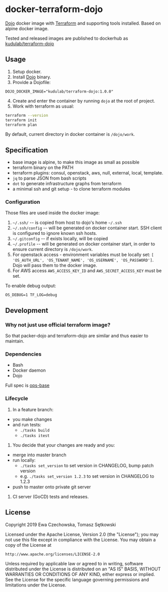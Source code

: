 # docker-terraform-dojo

[Dojo](https://github.com/ai-traders/dojo) docker image with [Terraform](https://terraform.io) and supporting tools installed.
Based on alpine docker image.

Tested and released images are published to dockerhub as [kudulab/terraform-dojo](https://hub.docker.com/r/kudulab/terraform-dojo)

## Usage
1. Setup docker.
2. Install [Dojo](https://github.com/ai-traders/dojo) binary.
3. Provide a Dojofile:
```
DOJO_DOCKER_IMAGE="kudulab/terraform-dojo:1.0.0"
```
4. Create and enter the container by running `dojo` at the root of project.
5. Work with terraform as usual:
```bash
terraform --version
terraform init
terraform plan
```

By default, current directory in docker container is `/dojo/work`.

## Specification

 * base image is alpine, to make this image as small as possible
 * terraform binary on the PATH
 * terraform plugins: consul, openstack, aws, null, external, local, template.
 * `jq` to parse JSON from bash scripts
 * `dot` to generate infrastructure graphs from terraform
 * a minimal ssh and git setup - to clone terraform modules

### Configuration
Those files are used inside the docker image:

1. `~/.ssh/` -- is copied from host to dojo's home `~/.ssh`
1. `~/.ssh/config` -- will be generated on docker container start. SSH client is configured to ignore known ssh hosts.
2. `~/.gitconfig` -- if exists locally, will be copied
3. `~/.profile` -- will be generated on docker container start, in
   order to ensure current directory is `/dojo/work`.
4. For openstack access - environment variables must be locally set:
 `[ 'OS_AUTH_URL', 'OS_TENANT_NAME', 'OS_USERNAME',
   'OS_PASSWORD']`. Dojo will pass them to the docker image.
5. For AWS access `AWS_ACCESS_KEY_ID` and `AWS_SECRET_ACCESS_KEY` must be set.

To enable debug output:
```
OS_DEBUG=1 TF_LOG=debug
```

## Development

### Why not just use official terraform image?
So that packer-dojo and terraform-dojo are similar and thus easier to maintain.

### Dependencies
* Bash
* Docker daemon
* Dojo

Full spec is [ops-base](https://github.com/kudulab/ops-base)

### Lifecycle
1. In a feature branch:
 * you make changes
 * and run tests:
     * `./tasks build`
     * `./tasks itest`
1. You decide that your changes are ready and you:
 * merge into master branch
 * run locally:
   * `./tasks set_version` to set version in CHANGELOG, bump patch version
   * e.g. `./tasks set_version 1.2.3` to set version in CHANGELOG to 1.2.3
 * push to master onto private git server
1. CI server (GoCD) tests and releases.


## License

Copyright 2019 Ewa Czechowska, Tomasz Sętkowski

Licensed under the Apache License, Version 2.0 (the "License");
you may not use this file except in compliance with the License.
You may obtain a copy of the License at

    http://www.apache.org/licenses/LICENSE-2.0

Unless required by applicable law or agreed to in writing, software
distributed under the License is distributed on an "AS IS" BASIS,
WITHOUT WARRANTIES OR CONDITIONS OF ANY KIND, either express or implied.
See the License for the specific language governing permissions and
limitations under the License.
